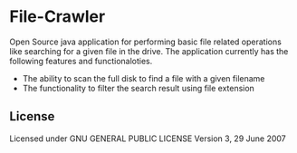 # File-Crawler

Open Source java application for performing basic file related operations like searching for a given file in the drive. The application currently has the 
following features and functionaloties.

* The ability to scan the full disk to find a file with a given filename
* The functionality to filter the search result using file extension

## License

Licensed under GNU GENERAL PUBLIC LICENSE Version 3, 29 June 2007

